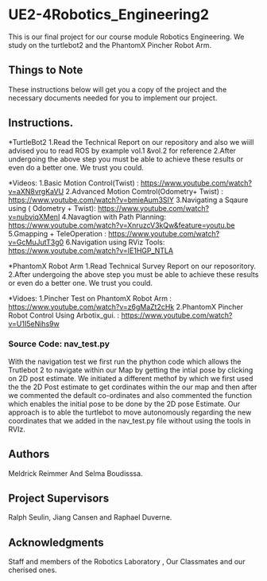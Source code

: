 # UE2-4Robotics_Engineering2
This is our final project for our course module Robotics Engineering. We study on the turtlebot2 and the PhantomX Pincher Robot Arm.

## Things to Note

These instructions below will get you a copy of the project and the necessary documents needed for you to implement our project. 


## Instructions.

*TurtleBot2
1.Read the Technical Report on our repository and also we wiill advised you to read  ROS by example vol.1 &vol.2 for reference
2.After undergoing the above step you must be able to achieve these results or even  do a better one. We trust you could. 

*Videos:
 1.Basic Motion Control(Twist) : https://www.youtube.com/watch?v=aXN8vrgKaVU
 2.Advanced Motion Comtrol(Odometry+ Twist) : https://www.youtube.com/watch?v=bmieAum3SIY
 3.Navigating a Sqaure using ( Odometry + Twist): https://www.youtube.com/watch?v=nubviqXMenI
 4.Navagtion with Path Planning: https://www.youtube.com/watch?v=XnruzcV3kQw&feature=youtu.be
 5.Gmapping + TeleOperation : https://www.youtube.com/watch?v=GcMuJutT3g0
 6.Navigation using  RViz Tools: https://www.youtube.com/watch?v=IE1HGP_NTLA 

*PhantomX Robot Arm
1.Read Technical Survey Report on our reposoritory.
2.After undergoing the above step you must be able to achieve these results or even  do a better one. We trust you could. 

*Vidoes:
1.Pincher Test on PhantomX Robot Arm : https://www.youtube.com/watch?v=z6gMaZt2cHk
2.PhantomX  Pincher Robot Control Using Arbotix_gui. : https://www.youtube.com/watch?v=U1I5eNihs9w

### Source Code: nav_test.py

With the navigation test we first run the phython code which allows the Trutlebot 2 to navigate within our Map by getting the intial pose by clicking on 2D post estimate. 
We initiated a different methof by which we first used the the 2D Post estimate to get cordinates within the our map and then after we commented the default co-ordinates and also commented the function which enables the initial pose to be done by the 2D pose Estimate. Our approach is to able the turtlebot to move autonomously regarding the new coordinates that we added in the nav_test.py file without using the tools in RVIz.


## Authors

Meldrick Reimmer And Selma Boudisssa.


## Project Supervisors
Ralph Seulin, Jiang Cansen and Raphael Duverne.

## Acknowledgments
Staff and members of the Robotics Laboratory , Our Classmates and our cherised ones. 



